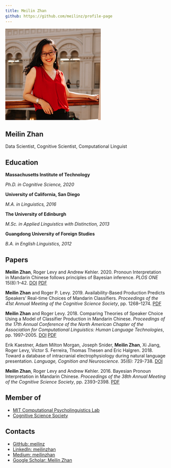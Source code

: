 ```yaml
---
title: Meilin Zhan
github: https://github.com/meilinz/profile-page
---
```


![](./assets/profile_0.jpg)

## Meilin Zhan

Data Scientist, Cognitive Scientist, Computational Linguist

## Education
**Massachusetts Institute of Technology**

*Ph.D. in Cognitive Science, 2020*

**University of California, San Diego**

*M.A. in Linguistics, 2016*

**The University of Edinburgh**

*M.Sc. in Applied Linguistics with Distinction, 2013*

**Guangdong University of Foreign Studies**

*B.A. in English Linguistics, 2012*

## Papers
  **Meilin Zhan**, Roger Levy and Andrew Kehler. 2020. Pronoun Interpretation in Mandarin Chinese follows principles of Bayesian inference.  *PLOS ONE* 15(8):1–42. [DOI](https://journals.plos.org/plosone/article?id=10.1371/journal.pone.0237012) [PDF](https://journals.plos.org/plosone/article/file?id=10.1371/journal.pone.0237012&type=printable)
  
  **Meilin Zhan** and Roger P. Levy. 2019. Availability-Based Production Predicts Speakers’ Real-time Choices of Mandarin Classifiers.  *Proceedings of the 41st Annual Meeting of the Cognitive Science Society*, pp. 1268–1274. [PDF](https://cogsci.mindmodeling.org/2019/papers/0231/0231.pdf)

  **Meilin Zhan** and Roger Levy. 2018. Comparing Theories of Speaker Choice Using a Model of Classifier Production in Mandarin Chinese. *Proceedings of the 17th Annual Conference of the North American Chapter of the Association for Computational Linguistics: Human Language Technologies*, pp. 1997–2005. [DOI](https://www.aclweb.org/anthology/N18-1181/) [PDF](https://www.aclweb.org/anthology/N18-1181.pdf)

  Erik Kaestner, Adam Milton Morgan, Joseph Snider, **Meilin Zhan**, Xi Jiang, Roger Levy, Victor S. Ferreira, Thomas Thesen and Eric Halgren. 2018. Toward a database of intracranial electrophysiology during natural language presentation.  *Language, Cognition and Neuroscience.* 35(6): 729-738. [DOI](https://www.tandfonline.com/doi/abs/10.1080/23273798.2018.1500262?journalCode=plcp21)

  **Meilin Zhan**, Roger Levy and Andrew Kehler. 2016. Bayesian Pronoun Interpretation in Mandarin Chinese. *Proceedings of the 38th Annual Meeting of the Cognitive Science Society*, pp. 2393–2398. [PDF](https://cogsci.mindmodeling.org/2016/papers/0414/paper0414.pdf)


## Member of
- [MIT Computational Psycholinguistics Lab](http://cpl.mit.edu/)
- [Cognitive Science Society](https://cognitivesciencesociety.org/)

## Contacts
- [GitHub: meilinz](https://github.com/meilinz)
- [LinkedIn: meilinzhan](https://www.linkedin.com/in/meilinzhan/)
- [Medium: meilinzhan](https://medium.com/@meilinzhan)
- [Google Scholar: Meilin Zhan](https://scholar.google.com/citations?user=OX7MvuMAAAAJ&hl=en)
